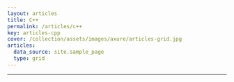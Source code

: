 ```yaml
---
layout: articles
title: C++
permalink: /articles/c++
key: articles-cpp
cover: /collection/assets/images/axure/articles-grid.jpg
articles:
  data_source: site.sample_page
  type: grid
---
```


<div class="article__content" markdown="1">

---
